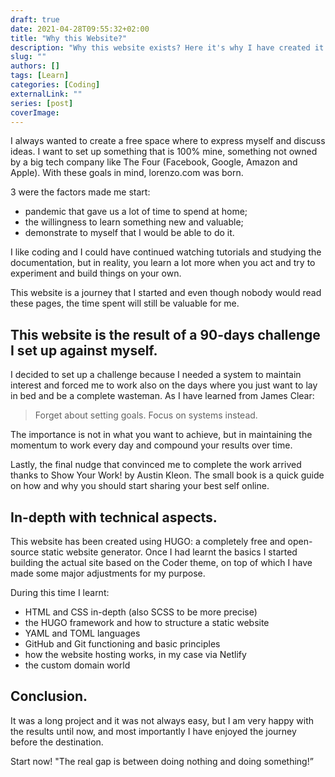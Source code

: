 ```yaml
---
draft: true
date: 2021-04-28T09:55:32+02:00
title: "Why this Website?"
description: "Why this website exists? Here it's why I have created it."
slug: ""
authors: []
tags: [Learn]
categories: [Coding]
externalLink: ""
series: [post]
coverImage:
---
```


I always wanted to create a free space where to express myself and discuss ideas. I want to set up something that is 100% mine, something not owned by a big tech company like The Four (Facebook, Google, Amazon and Apple). With these goals in mind, lorenzo.com was born.

3 were the factors made me start: 
- pandemic that gave us a lot of time to spend at home;
- the willingness to learn something new and valuable;
- demonstrate to myself that I would be able to do it.

I like coding and I could have continued watching tutorials and studying the documentation, but in reality, you learn a lot more when you act and try to experiment and build things on your own. 

This website is a journey that I started and even though nobody would read these pages, the time spent will still be valuable for me.


## This website is the result of a 90-days challenge I set up against myself.

I decided to set up a challenge because I needed a system to maintain interest and forced me to work also on the days where you just want to lay in bed and be a complete wasteman. 
As I have learned from James Clear:
> Forget about setting goals. Focus on systems instead.

The importance is not in what you want to achieve, but in maintaining the momentum to work every day and compound your results over time.

Lastly, the final nudge that convinced me to complete the work arrived thanks to Show Your Work! by Austin Kleon. The small book is a quick guide on how and why you should start sharing your best self online.


## In-depth with technical aspects.

This website has been created using HUGO: a completely free and open-source static website generator. Once I had learnt the basics I started building the actual site based on the Coder theme, on top of which I have made some major adjustments for my purpose. 

During this time I learnt:
- HTML and CSS in-depth (also SCSS to be more precise)
- the HUGO framework and how to structure a static website
- YAML and TOML languages
- GitHub and Git functioning and basic principles
- how the website hosting works, in my case via Netlify
- the custom domain world


## Conclusion.

It was a long project and it was not always easy, but I am very happy with the results until now, and most importantly I have enjoyed the journey before the destination. 

Start now! "The real gap is between doing nothing and doing something!”
